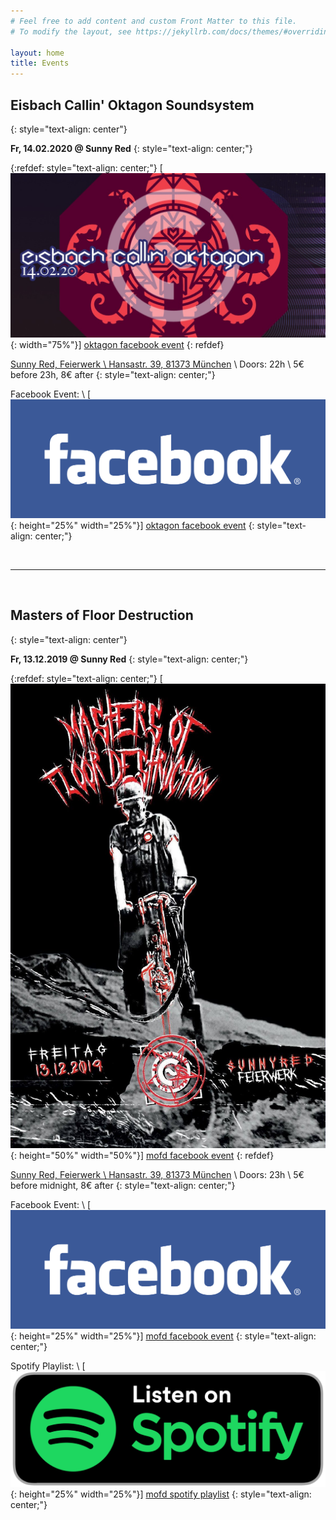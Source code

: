 ```yaml
---
# Feel free to add content and custom Front Matter to this file.
# To modify the layout, see https://jekyllrb.com/docs/themes/#overriding-theme-defaults

layout: home
title: Events
---
```


## Eisbach Callin' Oktagon Soundsystem
{: style="text-align: center"}

**Fr, 14.02.2020 @ Sunny Red**
{: style="text-align: center;"}

{:refdef: style="text-align: center;"}
[![Eisbach Callin' Oktagon Soundsystem](assets/header_20200214_oktagon.jpg){: width="75%"}]
[oktagon facebook event]
{: refdef}

[Sunny Red, Feierwerk \\
Hansastr. 39, 81373 München][sunny red location] \\
Doors: 22h \\
5€ before 23h, 8€ after
{: style="text-align: center;"}

Facebook Event: \\
[![Facebook Event](assets/facebook_logo.png){: height="25%" width="25%"}]
[oktagon facebook event]
{: style="text-align: center;"}

[oktagon facebook event]: https://www.facebook.com/events/505981460296107

<br/>

---
<br/>


## Masters of Floor Destruction
{: style="text-align: center"}

**Fr, 13.12.2019 @ Sunny Red**
{: style="text-align: center;"}

{:refdef: style="text-align: center;"}
[![Masters of Floor Destruction](assets/flyer_20191213_mofd.jpg){: height="50%" width="50%"}]
[mofd facebook event]
{: refdef}

[Sunny Red, Feierwerk \\
Hansastr. 39, 81373 München][sunny red location] \\
Doors: 23h \\
5€ before midnight, 8€ after
{: style="text-align: center;"}

Facebook Event: \\
[![Facebook Event](assets/facebook_logo.png){: height="25%" width="25%"}]
[mofd facebook event]
{: style="text-align: center;"}

Spotify Playlist: \\
[![Spotify Playlist](assets/listen_on_spotify.png){: height="25%" width="25%"}]
[mofd spotify playlist]
{: style="text-align: center;"}

[mofd facebook event]: https://www.facebook.com/events/1188637394675000/
[mofd spotify playlist]: https://open.spotify.com/playlist/4qrpS46VoZXePPzkIDzHy0?si=hBTohLuNQEGR1uA7ovFpDA

[sunny red location]: https://www.google.com/maps/place/Feierwerk+Sunny+Red/@48.128457,11.5326459,17z/data=!3m1!4b1!4m5!3m4!1s0x479dd8b027e2569d:0x2359b2684736bd9!8m2!3d48.128457!4d11.5348346
